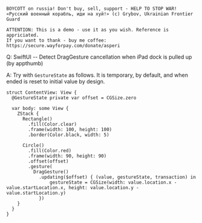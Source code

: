 ```
BOYCOTT on russia! Don't buy, sell, support - HELP TO STOP WAR!
«Русский военный корабль, иди на хуй!» (c) Grybov, Ukrainian Frontier Guard

ATTENTION: This is a demo - use it as you wish. Reference is appriciated.
If you want to thank - buy me coffee: https://secure.wayforpay.com/donate/asperi
```

Q: SwiftUI -- Detect DragGesture cancellation when iPad dock is pulled up (by appthumb)

A: Try with `GestureState` as follows. It is temporary, by default, and when ended is reset to initial value by design.

    struct ContentView: View {
      @GestureState private var offset = CGSize.zero
    
      var body: some View {
        ZStack {
          Rectangle()
            .fill(Color.clear)
            .frame(width: 100, height: 100)
            .border(Color.black, width: 5)
    
          Circle()
            .fill(Color.red)
            .frame(width: 90, height: 90)
            .offset(offset)
            .gesture(
              DragGesture()
                .updating($offset) { (value, gestureState, transaction) in
                    gestureState = CGSize(width: value.location.x - value.startLocation.x, height: value.location.y - value.startLocation.y)
                })
        }
      }
    }

